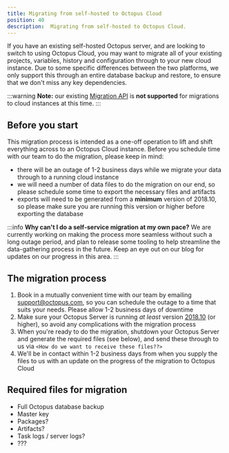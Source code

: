 ```yaml
---
title: Migrating from self-hosted to Octopus Cloud
position: 40
description:  Migrating from self-hosted to Octopus Cloud.
---
```


If you have an existing self-hosted Octopus server, and are looking to switch to using Octopus Cloud, you may want to migrate all of your existing projects, variables, history and configuration through to your new cloud instance. Due to some specific differences between the two platforms, we only support this through an entire database backup and restore, to ensure that we don't miss any key dependencies.

:::warning
**Note:** our existing [Migration API](/docs/api-and-integration/migration-api/index.md) is **not supported** for migrations to cloud instances at this time.
:::

## Before you start

This migration process is intended as a one-off operation to lift and shift everything across to an Octopus Cloud instance. Before you schedule time with our team to do the migration, please keep in mind:

- there will be an outage of 1-2 business days while we migrate your data through to a running cloud instance
- we will need a number of data files to do the migration on our end, so please schedule some time to export the necessary files and artifacts
- exports will need to be generated from a **minimum** version of 2018.10, so please make sure you are running this version or higher before exporting the database

:::info
**Why can't I do a self-service migration at my own pace?**
We are currently working on making the process more seamless without such a long outage period, and plan to release some tooling to help streamline the data-gathering process in the future. Keep an eye out on our blog for updates on our progress in this area.
:::

## The migration process

1. Book in a mutually convenient time with our team by emailing [support@octopus.com](mailto:support@octopus.com), so you can schedule the outage to a time that suits your needs. Please allow 1-2 business days of downtime
1. Make sure your Octopus Server is running _at least_ version [2018.10](https://octopus.com/downloads/2018.10.0) (or higher), so avoid any complications with the migration process
1. When you're ready to do the migration, shutdown your Octopus Server and generate the required files (see below), and send these through to us via `<How do we want to receive these files??>`
1. We'll be in contact within 1-2 business days from when you supply the files to us with an update on the progress of the migration to Octopus Cloud

## Required files for migration

- Full Octopus database backup
- Master key
- Packages?
- Artifacts?
- Task logs / server logs?
- ???
